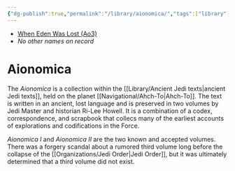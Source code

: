 ```yaml
---
{"dg-publish":true,"permalink":"/library/aionomica/","tags":["library"]}
---
```


- [When Eden Was Lost (Ao3)](https://archiveofourown.org/works/19334440/chapters/45992584)
- *No other names on record*
# Aionomica

The *Aionomica* is a collection within the [[Library/Ancient Jedi texts\|ancient Jedi texts]], held on the planet [[Navigational/Ahch-To\|Ahch-To]]. The text is written in an ancient, lost language and is preserved in two volumes by Jedi Master and historian Ri-Lee Howell. It is a combination of a codex, correspondence, and scrapbook that collecs many of the earliest accounts of explorations and codifications in the Force. 

*Aionomica I* and *Aionomica II* are the two known and accepted volumes. There was a forgery scandal about a rumored third volume long before the collapse of the [[Organizations/Jedi Order\|Jedi Order]], but it was ultimately determined that a third volume did not exist. 